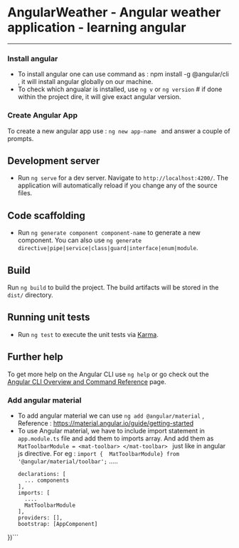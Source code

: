 # AngularWeather - Angular weather application - learning angular
----------------

### Install angular
- To install angular one can use command as : npm install -g @angular/cli , it will install angular globally on our machine.
- To check which angualar is installed, use ```ng v``` or ```ng version``` # if done within the project dire, it will give exact angular version.

### Create Angular App
To create a new angular app use : ```ng new app-name ``` and answer a couple of prompts.

## Development server
- Run `ng serve` for a dev server. Navigate to `http://localhost:4200/`. The application will automatically reload if you change any of the source files.

## Code scaffolding
- Run `ng generate component component-name` to generate a new component. You can also use `ng generate directive|pipe|service|class|guard|interface|enum|module`.

## Build
Run `ng build` to build the project. The build artifacts will be stored in the `dist/` directory.

## Running unit tests
- Run `ng test` to execute the unit tests via [Karma](https://karma-runner.github.io).

## Further help
To get more help on the Angular CLI use `ng help` or go check out the [Angular CLI Overview and Command Reference](https://angular.io/cli) page.

### Add angular material  
- To add angular material we can use ```ng add @angular/material```   , Reference : https://material.angular.io/guide/getting-started
- To use Angular material, we have to include import statement in `app.module.ts` file and add them to imports array. And add them as 
 ```MatToolbarModule = <mat-toolbar> </mat-toolbar> ``` just like in angular js directive.
  For eg : ```import {  MatToolbarModule} from '@angular/material/toolbar';```
  .....
  ```@NgModule({
  declarations: [
    ... components
  ],
  imports: [
    ....
    MatToolbarModule
  ],
  providers: [],
  bootstrap: [AppComponent]
})```

